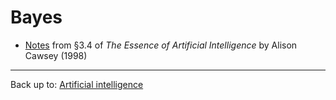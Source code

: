 # Bayes

- [Notes](Cawsey1998-3-4.md) from §3.4 of *The Essence of Artificial Intelligence* by Alison Cawsey (1998)

----

Back up to: [Artificial intelligence](../index.md)
